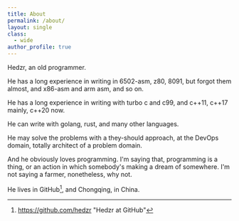 ```yaml
---
title: About
permalink: /about/
layout: single
class:
  - wide
author_profile: true
---
```


Hedzr, an old programmer.

He has a long experience in writing in 6502-asm, z80, 8091, but forgot them almost, and x86-asm and arm asm, and so on.

He has a long experience in writing with turbo c and c99, and c++11, c++17 mainly, c++20 now.

He can write with golang, rust, and many other languages.

He may solve the problems with a they-should approach, at the DevOps domain, totally architect of a problem domain.

And he obviously loves programming. I'm saying that, programming is a thing, or an action in which somebody's making a dream of somewhere. I'm not saying a farmer, nonetheless, why not.

He lives in GitHub[^hedzr-at-github], and Chongqing, in China.



[^hedzr-at-github]: https://github.com/hedzr	"Hedzr at GitHub"

[jekyll-organization]: https://github.com/jekyll